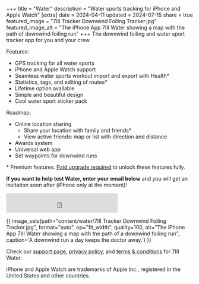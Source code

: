 +++
title = "Water"
description = "Water sports tracking for iPhone and Apple Watch"
[extra]
date = 2024-04-11
updated = 2024-07-15
share = true
featured_image = "7III Tracker Downwind Foiling Tracker.jpg"
featured_image_alt = "The iPhone App 7III Water showing a map with the path of downwind foiling run"
+++
The downwind foiling and water sport tracker app for you and your crew.

<div>Features:
<ul>
<li>GPS tracking for all water sports</li>
<li>iPhone and Apple Watch support</li>
<li>Seamless water sports workout import and export with Health*</li>
<li>Statistics, tags, and editing of routes*</li>
<li>Lifetime option available</li>
<li>Simple and beautiful design</li>
<li>Cool water sport sticker pack</li>
</ul>
</div>

<div>Roadmap:
<ul>
<li>Online location sharing
<ul>
<li>Share your location with family and friends*</li>
<li>View active friends: map or list with direction and distance</li>
</ul>
</li>
<li>Awards system</li>
<li>Universal web app</li>
<li>Set waypoints for downwind runs</li>
</ul>
</div>
<div class="footnote-definition">
<p>* Premium features. <a href="/water/support#what-premium-upgrades-are-available">Paid upgrade required</a> to unlock these features fully.</p>
</div>

**If you want to help test Water, enter your email below** and you will get an invitation soon after (iPhone only at the moment)!

<iframe src="https://embeds.beehiiv.com/027d2f73-51e7-4d95-8776-d32e01222bfc?slim=true" data-test-id="beehiiv-embed" height="52" frameborder="0" scrolling="no" style="margin: 0; border-radius: 0px !important; background-color: transparent;"></iframe>


{{ image_sets(path="content/water/7III Tracker Downwind Foiling Tracker.jpg", format="auto", op="fit_width", quality=100, alt="The iPhone App 7III Water showing a map with the path of a downwind foiling run", caption='A downwind run a day keeps the doctor away.') }}

Check our [support page](/water/support), [privacy policy](/water/privacy-policy), and [terms & conditions](/water/terms-and-conditions) for 7III Water.

<div class="footnote-definition"><p>iPhone and Apple Watch are trademarks of Apple Inc., registered in the United States and other countries.</p>
</div>